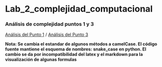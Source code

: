 # Lab_2_complejidad_computacional

### Análisis de complejidad puntos 1 y 3 

[Análisis del Punto 1](./analisis_punto1.MD) /
[Análisis del Punto 3](./analisis_punto3.MD)

**Nota: Se cambia el estandar de algunos métodos a camelCase. El código fuente mantiene el esquema de nombres: snake_case en python. El cambio se da  por incompatibilidad del latex y el markdown para la visualización de algunas formulas**
